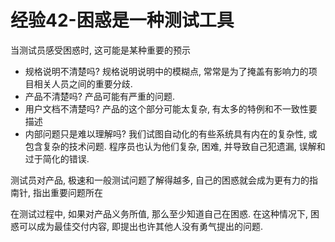 # 经验42-困惑是一种测试工具

当测试员感受困惑时, 这可能是某种重要的预示

- 规格说明不清楚吗?
  规格说明说明中的模糊点, 常常是为了掩盖有影响力的项目相关人员之间的重要分歧.
- 产品不清楚吗?
  产品可能有严重的问题.
- 用户文档不清楚吗?
  产品的这个部分可能太复杂, 有太多的特例和不一致性要描述
- 内部问题只是难以理解吗?
  我们试图自动化的有些系统具有内在的复杂性, 或包含复杂的技术问题. 程序员也认为他们复杂, 困难, 并导致自己犯遗漏, 误解和过于简化的错误.

测试员对产品, 极速和一般测试问题了解得越多, 自己的困惑就会成为更有力的指南针, 指出重要问题所在

在测试过程中, 如果对产品义务所值, 那么至少知道自己在困惑. 在这种情况下, 困惑可以成为最佳交付内容, 即提出也许其他人没有勇气提出的问题.

